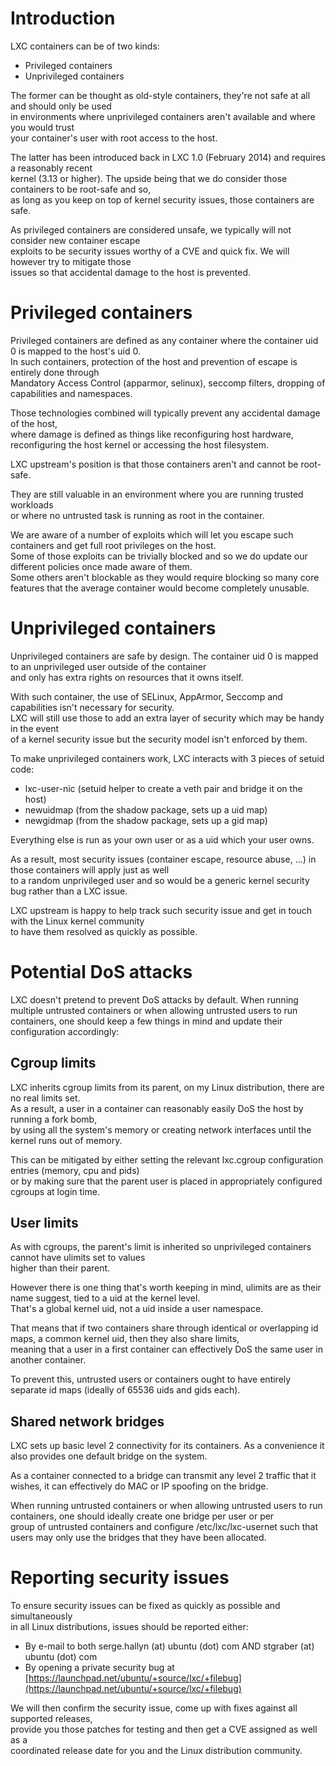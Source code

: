 # Introduction
LXC containers can be of two kinds:

 - Privileged containers
 - Unprivileged containers

The former can be thought as old-style containers, they're not safe at all and should only be used  
in environments where unprivileged containers aren't available and where you would trust  
your container's user with root access to the host.

The latter has been introduced back in LXC 1.0 (February 2014) and requires a reasonably recent  
kernel (3.13 or higher). The upside being that we do consider those containers to be root-safe and so,  
as long as you keep on top of kernel security issues, those containers are safe.


As privileged containers are considered unsafe, we typically will not consider new container escape  
exploits to be security issues worthy of a CVE and quick fix. We will however try to mitigate those  
issues so that accidental damage to the host is prevented.

# Privileged containers
Privileged containers are defined as any container where the container uid 0 is mapped to the host's uid 0.  
In such containers, protection of the host and prevention of escape is entirely done through  
Mandatory Access Control (apparmor, selinux), seccomp filters, dropping of capabilities and namespaces.

Those technologies combined will typically prevent any accidental damage of the host,  
where damage is defined as things like reconfiguring host hardware,  
reconfiguring the host kernel or accessing the host filesystem.

LXC upstream's position is that those containers aren't and cannot be root-safe.

They are still valuable in an environment where you are running trusted workloads  
or where no untrusted task is running as root in the container.

We are aware of a number of exploits which will let you escape such containers and get full root privileges on the host.  
Some of those exploits can be trivially blocked and so we do update our different policies once made aware of them.  
Some others aren't blockable as they would require blocking so many core features that the average container would become completely unusable.

# Unprivileged containers
Unprivileged containers are safe by design. The container uid 0 is mapped to an unprivileged user outside of the container  
and only has extra rights on resources that it owns itself.

With such container, the use of SELinux, AppArmor, Seccomp and capabilities isn't necessary for security.  
LXC will still use those to add an extra layer of security which may be handy in the event  
of a kernel security issue but the security model isn't enforced by them.

To make unprivileged containers work, LXC interacts with 3 pieces of setuid code:

 - lxc-user-nic (setuid helper to create a veth pair and bridge it on the host)
 - newuidmap (from the shadow package, sets up a uid map)
 - newgidmap (from the shadow package, sets up a gid map)

Everything else is run as your own user or as a uid which your user owns.

As a result, most security issues (container escape, resource abuse, ...) in those containers will apply just as well  
to a random unprivileged user and so would be a generic kernel security bug rather than a LXC issue.

LXC upstream is happy to help track such security issue and get in touch with the Linux kernel community  
to have them resolved as quickly as possible.

# Potential DoS attacks
LXC doesn't pretend to prevent DoS attacks by default. When running
multiple untrusted containers or when allowing untrusted users to run
containers, one should keep a few things in mind and update their
configuration accordingly:

## Cgroup limits
LXC inherits cgroup limits from its parent, on my Linux distribution, there are no real limits set.  
As a result, a user in a container can reasonably easily DoS the host by running a fork bomb,  
by using all the system's memory or creating network interfaces until the kernel runs out of memory.

This can be mitigated by either setting the relevant lxc.cgroup configuration entries (memory, cpu and pids)  
or by making sure that the parent user is placed in appropriately configured cgroups at login time.

## User limits
As with cgroups, the parent's limit is inherited so unprivileged containers cannot have ulimits set to values  
higher than their parent.

However there is one thing that's worth keeping in mind, ulimits are as their name suggest, tied to a uid at the kernel level.  
That's a global kernel uid, not a uid inside a user namespace.

That means that if two containers share through identical or overlapping id maps, a common kernel uid, then they also share limits,  
meaning that a user in a first container can effectively DoS the same user in another container.

To prevent this, untrusted users or containers ought to have entirely separate id maps (ideally of 65536 uids and gids each).

## Shared network bridges
LXC sets up basic level 2 connectivity for its containers. As a convenience it also provides one default bridge on the system.

As a container connected to a bridge can transmit any level 2 traffic that it wishes, it can effectively do MAC or IP spoofing on the bridge.

When running untrusted containers or when allowing untrusted users to run containers, one should ideally create one bridge per user or per  
group of untrusted containers and configure /etc/lxc/lxc-usernet such that users may only use the bridges that they have been allocated.

# Reporting security issues
To ensure security issues can be fixed as quickly as possible and simultaneously  
in all Linux distributions, issues should be reported either:

 * By e-mail to both serge.hallyn (at) ubuntu (dot) com AND stgraber (at) ubuntu (dot) com
 * By opening a private security bug at [https://launchpad.net/ubuntu/+source/lxc/+filebug](https://launchpad.net/ubuntu/+source/lxc/+filebug)

We will then confirm the security issue, come up with fixes against all supported releases,  
provide you those patches for testing and then get a CVE assigned as well as a  
coordinated release date for you and the Linux distribution community.
